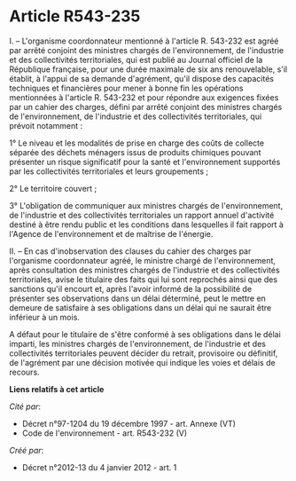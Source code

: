 # Article R543-235

I. – L'organisme coordonnateur mentionné à l'article R. 543-232 est agréé par arrêté conjoint des ministres chargés de
l'environnement, de l'industrie et des collectivités territoriales, qui est publié au Journal officiel de la République
française, pour une durée maximale de six ans renouvelable, s'il établit, à l'appui de sa demande d'agrément, qu'il dispose
des capacités techniques et financières pour mener à bonne fin les opérations mentionnées à l'article R. 543-232 et pour
répondre aux exigences fixées par un cahier des charges, défini par arrêté conjoint des ministres chargés de l'environnement,
de l'industrie et des collectivités territoriales, qui prévoit notamment :

1° Le niveau et les modalités de prise en charge des coûts de collecte séparée des déchets ménagers issus de produits
chimiques pouvant présenter un risque significatif pour la santé et l'environnement supportés par les collectivités
territoriales et leurs groupements ;

2° Le territoire couvert ;

3° L'obligation de communiquer aux ministres chargés de l'environnement, de l'industrie et des collectivités territoriales un
rapport annuel d'activité destiné à être rendu public et les conditions dans lesquelles il fait rapport à l'Agence de
l'environnement et de maîtrise de l'énergie.

II. – En cas d'inobservation des clauses du cahier des charges par l'organisme coordonnateur agréé, le ministre chargé de
l'environnement, après consultation des ministres chargés de l'industrie et des collectivités territoriales, avise le
titulaire des faits qui lui sont reprochés ainsi que des sanctions qu'il encourt et, après l'avoir informé de la possibilité
de présenter ses observations dans un délai déterminé, peut le mettre en demeure de satisfaire à ses obligations dans un
délai qui ne saurait être inférieur à un mois.

A défaut pour le titulaire de s'être conformé à ses obligations dans le délai imparti, les ministres chargés de
l'environnement, de l'industrie et des collectivités territoriales peuvent décider du retrait, provisoire ou définitif, de
l'agrément par une décision motivée qui indique les voies et délais de recours.

**Liens relatifs à cet article**

_Cité par_:

  - Décret n°97-1204 du 19 décembre 1997 - art. Annexe (VT)
  - Code de l'environnement - art. R543-232 (V)

_Créé par_:

  - Décret n°2012-13 du 4 janvier 2012 - art. 1
